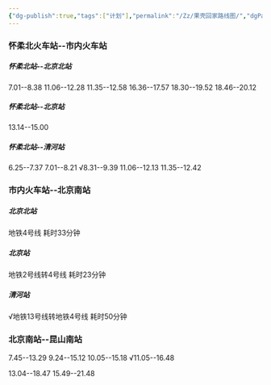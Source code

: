 ```yaml
---
{"dg-publish":true,"tags":["计划"],"permalink":"/Zz/果壳回家路线图/","dgPassFrontmatter":true}
---
```


### 怀柔北火车站--市内火车站
##### 怀柔北站--北京北站
7.01--8.38
11.06--12.28
11.35--12.58
16.36--17.57
18.30--19.52
18.46--20.12
##### 怀柔北站--北京站
13.14--15.00
##### 怀柔北站--清河站
6.25--7.37
7.01--8.21
√8.31--9.39
11.06--12.13
11.35--12.42
### 市内火车站--北京南站
##### 北京北站
地铁4号线 耗时33分钟
##### 北京站
地铁2号线转4号线 耗时23分钟
##### 清河站
√地铁13号线转地铁4号线 耗时50分钟

### 北京南站--昆山南站
7.45--13.29
9.24--15.12
10.05--15.18
√11.05--16.48

13.04--18.47
15.49--21.48
